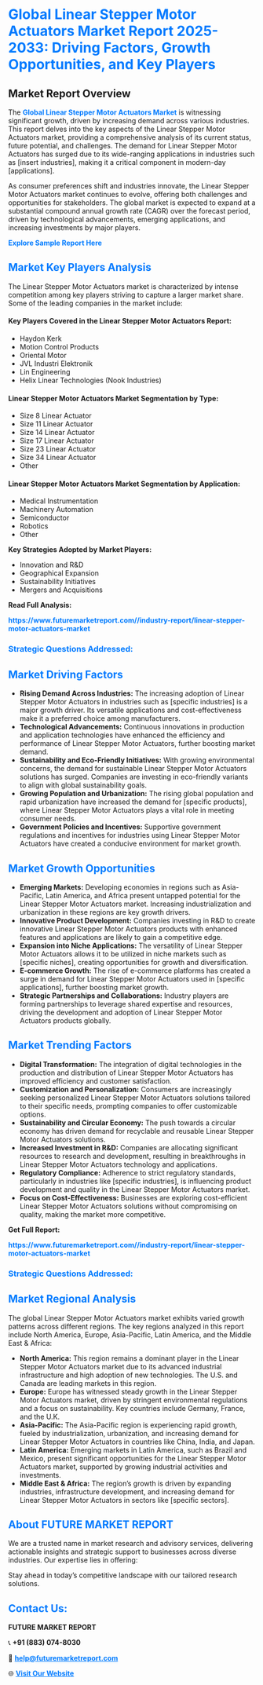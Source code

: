<h1 style="color: #007BFF;">Global Linear Stepper Motor Actuators Market Report 2025-2033: Driving Factors, Growth Opportunities, and Key Players</h1>

<section id="overview">
<h2>Market Report Overview</h2>
<p>The <a href="https://www.futuremarketreport.com//industry-report/linear-stepper-motor-actuators-market" style="color: #007BFF; text-decoration: none;"><strong>Global Linear Stepper Motor Actuators Market</strong></a> is witnessing significant growth, driven by increasing demand across various industries. This report delves into the key aspects of the Linear Stepper Motor Actuators market, providing a comprehensive analysis of its current status, future potential, and challenges. The demand for Linear Stepper Motor Actuators has surged due to its wide-ranging applications in industries such as [insert industries], making it a critical component in modern-day [applications].</p>
<p>As consumer preferences shift and industries innovate, the Linear Stepper Motor Actuators market continues to evolve, offering both challenges and opportunities for stakeholders. The global market is expected to expand at a substantial compound annual growth rate (CAGR) over the forecast period, driven by technological advancements, emerging applications, and increasing investments by major players.</p>
</section>

<section id="overview">
<p><a href="https://www.futuremarketreport.com//request-sample/reportId=87729" style="color: #007BFF; text-decoration: none;"><strong>Explore Sample Report Here</strong></a></p>
</section>

<section id="key-players">
<h2 style="color: #007BFF;">Market Key Players Analysis</h2>
<p>The Linear Stepper Motor Actuators market is characterized by intense competition among key players striving to capture a larger market share. Some of the leading companies in the market include:</p>
<h4>Key Players Covered in the Linear Stepper Motor Actuators Report:</h4>
<ul><li>Haydon Kerk</li><li>Motion Control Products</li><li>Oriental Motor</li><li>JVL Industri Elektronik</li><li>Lin Engineering</li><li>Helix Linear Technologies (Nook Industries)</li></ul>
<h4>Linear Stepper Motor Actuators Market Segmentation by Type:</h4>
<ul><li>Size 8 Linear Actuator</li><li>Size 11 Linear Actuator</li><li>Size 14 Linear Actuator</li><li>Size 17 Linear Actuator</li><li>Size 23 Linear Actuator</li><li>Size 34 Linear Actuator</li><li>Other</li></ul>

<h4>Linear Stepper Motor Actuators Market Segmentation by Application:</h4>
<ul><li>Medical Instrumentation</li><li>Machinery Automation</li><li>Semiconductor</li><li>Robotics</li><li>Other</li></ul>
<p><strong>Key Strategies Adopted by Market Players:</strong></p>
<ul>
<li>Innovation and R&D</li>
<li>Geographical Expansion</li>
<li>Sustainability Initiatives</li>
<li>Mergers and Acquisitions</li>
</ul>
</section>

<section>
<p><strong>Read Full Analysis: </strong></p><a href="https://www.futuremarketreport.com//industry-report/linear-stepper-motor-actuators-market" style="color: #007BFF; text-decoration: none;"><strong>https://www.futuremarketreport.com//industry-report/linear-stepper-motor-actuators-market</strong></a>
<h3 style="color: #007BFF;">Strategic Questions Addressed:</h3>
</section>

<section id="driving-factors">
<h2 style="color: #007BFF;">Market Driving Factors</h2>
<ul>
<li><strong>Rising Demand Across Industries:</strong> The increasing adoption of Linear Stepper Motor Actuators in industries such as [specific industries] is a major growth driver. Its versatile applications and cost-effectiveness make it a preferred choice among manufacturers.</li>
<li><strong>Technological Advancements:</strong> Continuous innovations in production and application technologies have enhanced the efficiency and performance of Linear Stepper Motor Actuators, further boosting market demand.</li>
<li><strong>Sustainability and Eco-Friendly Initiatives:</strong> With growing environmental concerns, the demand for sustainable Linear Stepper Motor Actuators solutions has surged. Companies are investing in eco-friendly variants to align with global sustainability goals.</li>
<li><strong>Growing Population and Urbanization:</strong> The rising global population and rapid urbanization have increased the demand for [specific products], where Linear Stepper Motor Actuators plays a vital role in meeting consumer needs.</li>
<li><strong>Government Policies and Incentives:</strong> Supportive government regulations and incentives for industries using Linear Stepper Motor Actuators have created a conducive environment for market growth.</li>
</ul>
</section>

<section id="growth-opportunities">
<h2 style="color: #007BFF;">Market Growth Opportunities</h2>
<ul>
<li><strong>Emerging Markets:</strong> Developing economies in regions such as Asia-Pacific, Latin America, and Africa present untapped potential for the Linear Stepper Motor Actuators market. Increasing industrialization and urbanization in these regions are key growth drivers.</li>
<li><strong>Innovative Product Development:</strong> Companies investing in R&D to create innovative Linear Stepper Motor Actuators products with enhanced features and applications are likely to gain a competitive edge.</li>
<li><strong>Expansion into Niche Applications:</strong> The versatility of Linear Stepper Motor Actuators allows it to be utilized in niche markets such as [specific niches], creating opportunities for growth and diversification.</li>
<li><strong>E-commerce Growth:</strong> The rise of e-commerce platforms has created a surge in demand for Linear Stepper Motor Actuators used in [specific applications], further boosting market growth.</li>
<li><strong>Strategic Partnerships and Collaborations:</strong> Industry players are forming partnerships to leverage shared expertise and resources, driving the development and adoption of Linear Stepper Motor Actuators products globally.</li>
</ul>
</section>

<section id="trending-factors">
<h2 style="color: #007BFF;">Market Trending Factors</h2>
<ul>
<li><strong>Digital Transformation:</strong> The integration of digital technologies in the production and distribution of Linear Stepper Motor Actuators has improved efficiency and customer satisfaction.</li>
<li><strong>Customization and Personalization:</strong> Consumers are increasingly seeking personalized Linear Stepper Motor Actuators solutions tailored to their specific needs, prompting companies to offer customizable options.</li>
<li><strong>Sustainability and Circular Economy:</strong> The push towards a circular economy has driven demand for recyclable and reusable Linear Stepper Motor Actuators solutions.</li>
<li><strong>Increased Investment in R&D:</strong> Companies are allocating significant resources to research and development, resulting in breakthroughs in Linear Stepper Motor Actuators technology and applications.</li>
<li><strong>Regulatory Compliance:</strong> Adherence to strict regulatory standards, particularly in industries like [specific industries], is influencing product development and quality in the Linear Stepper Motor Actuators market.</li>
<li><strong>Focus on Cost-Effectiveness:</strong> Businesses are exploring cost-efficient Linear Stepper Motor Actuators solutions without compromising on quality, making the market more competitive.</li>
</ul>
</section>

<section>
<p><strong>Get Full Report: </strong></p><a href="https://www.futuremarketreport.com//industry-report/linear-stepper-motor-actuators-market" style="color: #007BFF; text-decoration: none;"><strong>https://www.futuremarketreport.com//industry-report/linear-stepper-motor-actuators-market</strong></a>
<h3 style="color: #007BFF;">Strategic Questions Addressed:</h3>
</section>


<section id="regional-analysis">
<h2 style="color: #007BFF;">Market Regional Analysis</h2>
<p>The global Linear Stepper Motor Actuators market exhibits varied growth patterns across different regions. The key regions analyzed in this report include North America, Europe, Asia-Pacific, Latin America, and the Middle East & Africa:</p>
<ul>
<li><strong>North America:</strong> This region remains a dominant player in the Linear Stepper Motor Actuators market due to its advanced industrial infrastructure and high adoption of new technologies. The U.S. and Canada are leading markets in this region.</li>
<li><strong>Europe:</strong> Europe has witnessed steady growth in the Linear Stepper Motor Actuators market, driven by stringent environmental regulations and a focus on sustainability. Key countries include Germany, France, and the U.K.</li>
<li><strong>Asia-Pacific:</strong> The Asia-Pacific region is experiencing rapid growth, fueled by industrialization, urbanization, and increasing demand for Linear Stepper Motor Actuators in countries like China, India, and Japan.</li>
<li><strong>Latin America:</strong> Emerging markets in Latin America, such as Brazil and Mexico, present significant opportunities for the Linear Stepper Motor Actuators market, supported by growing industrial activities and investments.</li>
<li><strong>Middle East & Africa:</strong> The region’s growth is driven by expanding industries, infrastructure development, and increasing demand for Linear Stepper Motor Actuators in sectors like [specific sectors].</li>
</ul>
</section>

<footer>
<h2 style="color: #007BFF;">About FUTURE MARKET REPORT</h2>
<p>We are a trusted name in market research and advisory services, delivering actionable insights and strategic support to businesses across diverse industries. Our expertise lies in offering:</p>

<p>Stay ahead in today’s competitive landscape with our tailored research solutions.</p>

<h2 style="color: #007BFF;">Contact Us:</h2>
<p><strong>FUTURE MARKET REPORT</strong></p>
<p>📞 <strong>+91 (883) 074-8030</strong></p>
<p>📧 <strong><a href="mailto:help@futuremarketreport.com" style="color: #007BFF;">help@futuremarketreport.com</a></strong></p>
<p>🌐 <strong><a href="https://www.futuremarketreport.com/" style="color: #007BFF;">Visit Our Website</a></strong></p>
</footer>